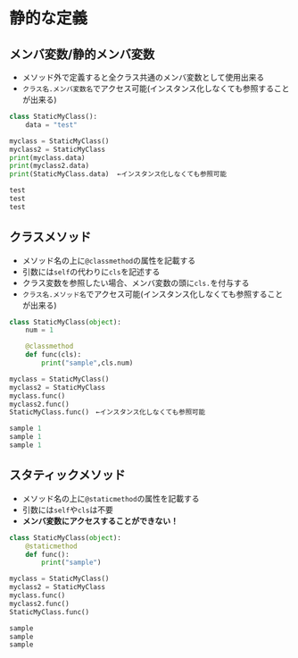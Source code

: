 # 静的な定義

## メンバ変数/静的メンバ変数
- メソッド外で定義すると全クラス共通のメンバ変数として使用出来る
- `クラス名.メンバ変数名`でアクセス可能(インスタンス化しなくても参照することが出来る)

```python title="python ソースコード"
class StaticMyClass():
    data = "test"

myclass = StaticMyClass()
myclass2 = StaticMyClass
print(myclass.data)
print(myclass2.data)
print(StaticMyClass.data)  ←インスタンス化しなくても参照可能
```

```python  title="python 出力結果"
test
test
test
```
## クラスメソッド
- メソッド名の上に`@classmethod`の属性を記載する
- 引数には`self`の代わりに`cls`を記述する
- クラス変数を参照したい場合、メンバ変数の頭に`cls.`を付与する
- `クラス名.メソッド名`でアクセス可能(インスタンス化しなくても参照することが出来る)

```python title="python ソースコード"
class StaticMyClass(object):
    num = 1

    @classmethod
    def func(cls):
        print("sample",cls.num)

myclass = StaticMyClass()
myclass2 = StaticMyClass
myclass.func()
myclass2.func()
StaticMyClass.func()　←インスタンス化しなくても参照可能
```

```python  title="python 出力結果"
sample 1
sample 1
sample 1
```

## スタティックメソッド
- メソッド名の上に`@staticmethod`の属性を記載する
- 引数には`self`や`cls`は不要
- **メンバ変数にアクセスすることができない！**




```python title="python ソースコード"
class StaticMyClass(object):
    @staticmethod
    def func():
        print("sample")

myclass = StaticMyClass()
myclass2 = StaticMyClass
myclass.func()
myclass2.func()
StaticMyClass.func()
```

```python  title="python 出力結果"
sample
sample
sample
```




